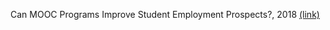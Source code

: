 Can MOOC Programs Improve Student Employment Prospects?, 2018 [(link)](https://docs.google.com/presentation/d/1cV3gpbjdBnw1e7AR-IAm_Mr-v4mXzSP_q5LWG0-h68w/edit)